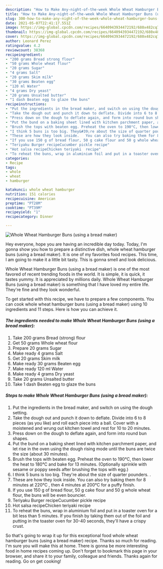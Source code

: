 ```yaml
---
description: "How to Make Any-night-of-the-week Whole Wheat Hamburger Buns (using a bread maker)"
title: "How to Make Any-night-of-the-week Whole Wheat Hamburger Buns (using a bread maker)"
slug: 300-how-to-make-any-night-of-the-week-whole-wheat-hamburger-buns-using-a-bread-maker
date: 2021-05-07T22:41:17.551Z
image: https://img-global.cpcdn.com/recipes/6640943934472192/680x482cq70/whole-wheat-hamburger-buns-using-a-bread-maker-recipe-main-photo.jpg
thumbnail: https://img-global.cpcdn.com/recipes/6640943934472192/680x482cq70/whole-wheat-hamburger-buns-using-a-bread-maker-recipe-main-photo.jpg
cover: https://img-global.cpcdn.com/recipes/6640943934472192/680x482cq70/whole-wheat-hamburger-buns-using-a-bread-maker-recipe-main-photo.jpg
author: Leonard Perez
ratingvalue: 4.2
reviewcount: 38368
recipeingredient:
- "200 grams Bread strong flour"
- "50 grams Whole wheat flour"
- "20 grams Sugar"
- "4 grams Salt"
- "20 grams Skim milk"
- "30 grams Beaten egg"
- "120 ml Water"
- "4 grams Dry yeast"
- "20 grams Unsalted butter"
- "1 dash Beaten egg to glaze the buns"
recipeinstructions:
- "Put the ingredients in the bread maker, and switch on using the dough setting."
- "Take the dough out and punch it down to deflate. Divide into 6 to 8 pieces (as you like) and roll each piece into a ball. Cover with a moistened and wrung out kitchen towel and rest for 10 to 20 minutes."
- "Press down on the dough to deflate again, and form into round bun shapes."
- "Put the bund on a baking sheet lined with kitchen parchment paper, and let rise in the oven using the dough rising mode until the buns are twice the size (about 30 minutes)."
- "Brush the tops with beaten egg. Preheat the oven to 190°C, then lower the heat to 180°C and bake for 13 minutes. (Optionally sprinkle with sesame or poppy seeds after brushing the tops with egg.)"
- "I think 5 buns is too big. They&#39;re about the size of quarter pounders. ."
- "These are how they look inside.   You can also try baking them for 8 minutes at 220°C , then 4 minutes at 200°C for a puffy finish."
- "If you use 150 g of bread flour, 50 g cake flour and 50 g whole wheat flour, the buns will be even bouncier."
- "Teriyaku Burger recipeCucumber pickle recipe"
- "Hot salsa recipeChicken teriyaki  recipe"
- "To reheat the buns, wrap in aluminium foil and put in a toaster oven for a bit less than 5 minutes. If you finish by taking them out of the foil and putting in the toaster oven for 30-40 seconds, they&#39;ll have a crispy crust."
categories:
- Recipe
tags:
- whole
- wheat
- hamburger

katakunci: whole wheat hamburger 
nutrition: 151 calories
recipecuisine: American
preptime: "PT28M"
cooktime: "PT39M"
recipeyield: "1"
recipecategory: Dinner

---
```



![Whole Wheat Hamburger Buns (using a bread maker)](https://img-global.cpcdn.com/recipes/6640943934472192/680x482cq70/whole-wheat-hamburger-buns-using-a-bread-maker-recipe-main-photo.jpg)

Hey everyone, hope you are having an incredible day today. Today, I'm gonna show you how to prepare a distinctive dish, whole wheat hamburger buns (using a bread maker). It is one of my favorites food recipes. This time, I am going to make it a little bit tasty. This is gonna smell and look delicious.



Whole Wheat Hamburger Buns (using a bread maker) is one of the most favored of recent trending foods in the world. It is simple, it is quick, it tastes yummy. It is appreciated by millions daily. Whole Wheat Hamburger Buns (using a bread maker) is something that I have loved my entire life. They're fine and they look wonderful.


To get started with this recipe, we have to prepare a few components. You can cook whole wheat hamburger buns (using a bread maker) using 10 ingredients and 11 steps. Here is how you can achieve it.

<!--inarticleads1-->

##### The ingredients needed to make Whole Wheat Hamburger Buns (using a bread maker):

1. Take 200 grams Bread (strong) flour
1. Get 50 grams Whole wheat flour
1. Prepare 20 grams Sugar
1. Make ready 4 grams Salt
1. Get 20 grams Skim milk
1. Make ready 30 grams Beaten egg
1. Make ready 120 ml Water
1. Make ready 4 grams Dry yeast
1. Take 20 grams Unsalted butter
1. Take 1 dash Beaten egg to glaze the buns




<!--inarticleads2-->

##### Steps to make Whole Wheat Hamburger Buns (using a bread maker):

1. Put the ingredients in the bread maker, and switch on using the dough setting.
1. Take the dough out and punch it down to deflate. Divide into 6 to 8 pieces (as you like) and roll each piece into a ball. Cover with a moistened and wrung out kitchen towel and rest for 10 to 20 minutes.
1. Press down on the dough to deflate again, and form into round bun shapes.
1. Put the bund on a baking sheet lined with kitchen parchment paper, and let rise in the oven using the dough rising mode until the buns are twice the size (about 30 minutes).
1. Brush the tops with beaten egg. Preheat the oven to 190°C, then lower the heat to 180°C and bake for 13 minutes. (Optionally sprinkle with sesame or poppy seeds after brushing the tops with egg.)
1. I think 5 buns is too big. They&#39;re about the size of quarter pounders. .
1. These are how they look inside.   You can also try baking them for 8 minutes at 220°C , then 4 minutes at 200°C for a puffy finish.
1. If you use 150 g of bread flour, 50 g cake flour and 50 g whole wheat flour, the buns will be even bouncier.
1. Teriyaku Burger recipeCucumber pickle recipe
1. Hot salsa recipeChicken teriyaki  recipe
1. To reheat the buns, wrap in aluminium foil and put in a toaster oven for a bit less than 5 minutes. If you finish by taking them out of the foil and putting in the toaster oven for 30-40 seconds, they&#39;ll have a crispy crust.




So that's going to wrap it up for this exceptional food whole wheat hamburger buns (using a bread maker) recipe. Thanks so much for reading. I'm sure you will make this at home. There is gonna be more interesting food in home recipes coming up. Don't forget to bookmark this page in your browser, and share it to your family, colleague and friends. Thanks again for reading. Go on get cooking!

